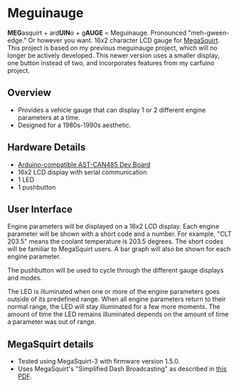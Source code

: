# Meguinauge

**MEG**asquirt + ard**UIN**o + g**AUGE** = Meguinauge. Pronounced "meh-gween-edge." Or however you want. 16x2 character LCD gauge for [MegaSquirt](http://megasquirt.info/). This project is based on my previous meguinauge project, which will no longer be actively developed. This newer version uses a smaller display, one button instead of two, and incorporates features from my carfuino project.

## Overview
* Provides a vehicle gauge that can display 1 or 2 different engine parameters at a time.
* Designed for a 1980s-1990s aesthetic.

## Hardware Details
* [Arduino-compatible AST-CAN485 Dev Board](https://www.sparkfun.com/products/14483)
* 16x2 LCD display with serial communication
* 1 LED
* 1 pushbutton

## User Interface
Engine parameters will be displayed on a 16x2 LCD display. Each engine parameter will be shown with a short code and a number. For example, "CLT 203.5" means the coolant temperature is 203.5 degrees. The short codes will be familiar to MegaSquirt users. A bar graph will also be shown for each engine parameter.

The pushbutton will be used to cycle through the different gauge displays and modes.

The LED is illuminated when one or more of the engine parameters goes outside of its predefined range. When all engine parameters return to their normal range, the LED will stay illuminated for a few more moments. The amount of time the LED remains illuminated depends on the amount of time a parameter was out of range.

## MegaSquirt details
* Tested using MegaSquirt-3 with firmware version 1.5.0.
* Uses MegaSquirt's "Simplified Dash Broadcasting" as described in [this PDF](http://www.msextra.com/doc/pdf/Megasquirt_CAN_Broadcast.pdf).
